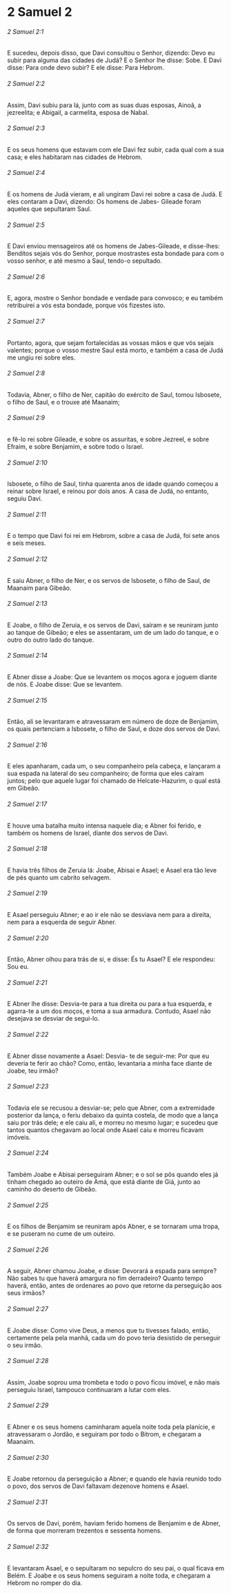 # 2 Samuel 2

###### 2 Samuel 2:1

E sucedeu, depois disso, que Davi consultou o Senhor, dizendo: Devo eu subir para alguma das cidades de Judá? E o Senhor lhe disse: Sobe. E Davi disse: Para onde devo subir? E ele disse: Para Hebrom.

###### 2 Samuel 2:2

Assim, Davi subiu para lá, junto com as suas duas esposas, Ainoã, a jezreelita; e Abigail, a carmelita, esposa de Nabal.

###### 2 Samuel 2:3

E os seus homens que estavam com ele Davi fez subir, cada qual com a sua casa; e eles habitaram nas cidades de Hebrom.

###### 2 Samuel 2:4

E os homens de Judá vieram, e ali ungiram Davi rei sobre a casa de Judá. E eles contaram a Davi, dizendo: Os homens de Jabes- Gileade foram aqueles que sepultaram Saul.

###### 2 Samuel 2:5

E Davi enviou mensageiros até os homens de Jabes-Gileade, e disse-lhes: Benditos sejais vós do Senhor, porque mostrastes esta bondade para com o vosso senhor, e até mesmo a Saul, tendo-o sepultado.

###### 2 Samuel 2:6

E, agora, mostre o Senhor bondade e verdade para convosco; e eu também retribuirei a vós esta bondade, porque vós fizestes isto.

###### 2 Samuel 2:7

Portanto, agora, que sejam fortalecidas as vossas mãos e que vós sejais valentes; porque o vosso mestre Saul está morto, e também a casa de Judá me ungiu rei sobre eles.

###### 2 Samuel 2:8

Todavia, Abner, o filho de Ner, capitão do exército de Saul, tomou Isbosete, o filho de Saul, e o trouxe até Maanaim;

###### 2 Samuel 2:9

e fê-lo rei sobre Gileade, e sobre os assuritas, e sobre Jezreel, e sobre Efraim, e sobre Benjamim, e sobre todo o Israel.

###### 2 Samuel 2:10

Isbosete, o filho de Saul, tinha quarenta anos de idade quando começou a reinar sobre Israel, e reinou por dois anos. A casa de Judá, no entanto, seguiu Davi.

###### 2 Samuel 2:11

E o tempo que Davi foi rei em Hebrom, sobre a casa de Judá, foi sete anos e seis meses.

###### 2 Samuel 2:12

E saiu Abner, o filho de Ner, e os servos de Isbosete, o filho de Saul, de Maanaim para Gibeão.

###### 2 Samuel 2:13

E Joabe, o filho de Zeruia, e os servos de Davi, saíram e se reuniram junto ao tanque de Gibeão; e eles se assentaram, um de um lado do tanque, e o outro do outro lado do tanque.

###### 2 Samuel 2:14

E Abner disse a Joabe: Que se levantem os moços agora e joguem diante de nós. E Joabe disse: Que se levantem.

###### 2 Samuel 2:15

Então, ali se levantaram e atravessaram em número de doze de Benjamim, os quais pertenciam a Isbosete, o filho de Saul, e doze dos servos de Davi.

###### 2 Samuel 2:16

E eles apanharam, cada um, o seu companheiro pela cabeça, e lançaram a sua espada na lateral do seu companheiro; de forma que eles caíram juntos; pelo que aquele lugar foi chamado de Helcate-Hazurim, o qual está em Gibeão.

###### 2 Samuel 2:17

E houve uma batalha muito intensa naquele dia; e Abner foi ferido, e também os homens de Israel, diante dos servos de Davi.

###### 2 Samuel 2:18

E havia três filhos de Zeruia lá: Joabe, Abisai e Asael; e Asael era tão leve de pés quanto um cabrito selvagem.

###### 2 Samuel 2:19

E Asael perseguiu Abner; e ao ir ele não se desviava nem para a direita, nem para a esquerda de seguir Abner.

###### 2 Samuel 2:20

Então, Abner olhou para trás de si, e disse: És tu Asael? E ele respondeu: Sou eu.

###### 2 Samuel 2:21

E Abner lhe disse: Desvia-te para a tua direita ou para a tua esquerda, e agarra-te a um dos moços, e toma a sua armadura. Contudo, Asael não desejava se desviar de segui-lo.

###### 2 Samuel 2:22

E Abner disse novamente a Asael: Desvia- te de seguir-me: Por que eu deveria te ferir ao chão? Como, então, levantaria a minha face diante de Joabe, teu irmão?

###### 2 Samuel 2:23

Todavia ele se recusou a desviar-se; pelo que Abner, com a extremidade posterior da lança, o feriu debaixo da quinta costela, de modo que a lança saiu por trás dele; e ele caiu ali, e morreu no mesmo lugar; e sucedeu que tantos quantos chegavam ao local onde Asael caiu e morreu ficavam imóveis.

###### 2 Samuel 2:24

Também Joabe e Abisai perseguiram Abner; e o sol se pôs quando eles já tinham chegado ao outeiro de Amá, que está diante de Giá, junto ao caminho do deserto de Gibeão.

###### 2 Samuel 2:25

E os filhos de Benjamim se reuniram após Abner, e se tornaram uma tropa, e se puseram no cume de um outeiro.

###### 2 Samuel 2:26

A seguir, Abner chamou Joabe, e disse: Devorará a espada para sempre? Não sabes tu que haverá amargura no fim derradeiro? Quanto tempo haverá, então, antes de ordenares ao povo que retorne da perseguição aos seus irmãos?

###### 2 Samuel 2:27

E Joabe disse: Como vive Deus, a menos que tu tivesses falado, então, certamente pela pela manhã, cada um do povo teria desistido de perseguir o seu irmão.

###### 2 Samuel 2:28

Assim, Joabe soprou uma trombeta e todo o povo ficou imóvel, e não mais perseguiu Israel, tampouco continuaram a lutar com eles.

###### 2 Samuel 2:29

E Abner e os seus homens caminharam aquela noite toda pela planície, e atravessaram o Jordão, e seguiram por todo o Bitrom, e chegaram a Maanaim.

###### 2 Samuel 2:30

E Joabe retornou da perseguição a Abner; e quando ele havia reunido todo o povo, dos servos de Davi faltavam dezenove homens e Asael.

###### 2 Samuel 2:31

Os servos de Davi, porém, haviam ferido homens de Benjamim e de Abner, de forma que morreram trezentos e sessenta homens.

###### 2 Samuel 2:32

E levantaram Asael, e o sepultaram no sepulcro do seu pai, o qual ficava em Belém. E Joabe e os seus homens seguiram a noite toda, e chegaram a Hebrom no romper do dia.

